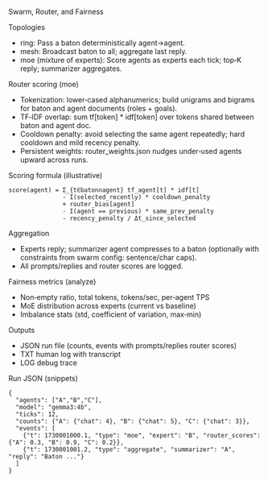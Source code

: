 Swarm, Router, and Fairness

Topologies
- ring: Pass a baton deterministically agent→agent.
- mesh: Broadcast baton to all; aggregate last reply.
- moe (mixture of experts): Score agents as experts each tick; top‑K reply; summarizer aggregates.

Router scoring (moe)
- Tokenization: lower‑cased alphanumerics; build unigrams and bigrams for baton and agent documents (roles + goals).
- TF‑IDF overlap: sum tf[token] * idf[token] over tokens shared between baton and agent doc.
- Cooldown penalty: avoid selecting the same agent repeatedly; hard cooldown and mild recency penalty.
- Persistent weights: router_weights.json nudges under‑used agents upward across runs.

Scoring formula (illustrative)
```
score(agent) = Σ_{t∈baton∩agent} tf_agent[t] * idf[t]
               - I(selected_recently) * cooldown_penalty
               + router_bias[agent]
               - I(agent == previous) * same_prev_penalty
               - recency_penalty / Δt_since_selected
```

Aggregation
- Experts reply; summarizer agent compresses to a baton (optionally with constraints from swarm config: sentence/char caps).
- All prompts/replies and router scores are logged.

Fairness metrics (analyze)
- Non‑empty ratio, total tokens, tokens/sec, per‑agent TPS
- MoE distribution across experts (current vs baseline)
- Imbalance stats (std, coefficient of variation, max‑min)

Outputs
- JSON run file (counts, events with prompts/replies router scores)
- TXT human log with transcript
- LOG debug trace

Run JSON (snippets)
```
{
  "agents": ["A","B","C"],
  "model": "gemma3:4b",
  "ticks": 12,
  "counts": {"A": {"chat": 4}, "B": {"chat": 5}, "C": {"chat": 3}},
  "events": [
    {"t": 1730001000.1, "type": "moe", "expert": "B", "router_scores": {"A": 0.3, "B": 0.9, "C": 0.2}},
    {"t": 1730001001.2, "type": "aggregate", "summarizer": "A", "reply": "Baton ..."}
  ]
}
```
